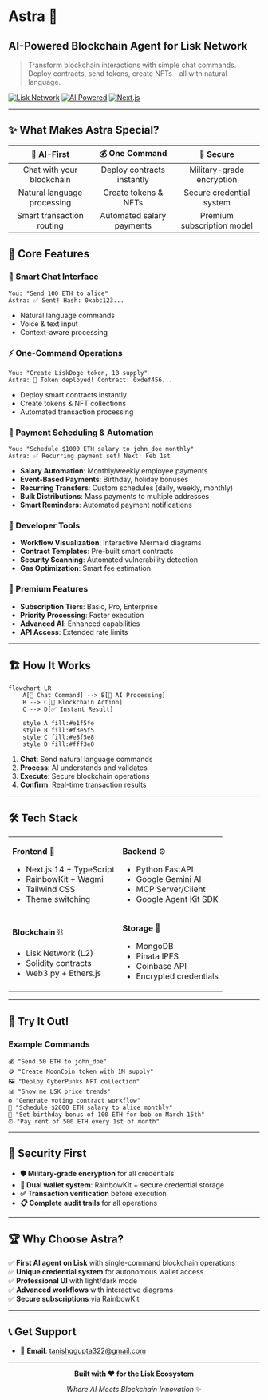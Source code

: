 # Astra 🚀
## AI-Powered Blockchain Agent for Lisk Network

> Transform blockchain interactions with simple chat commands. Deploy contracts, send tokens, create NFTs - all with natural language.

[![Lisk Network](https://img.shields.io/badge/Lisk-Network-blue)](https://lisk.com)
[![AI Powered](https://img.shields.io/badge/AI-Gemini-green)](https://ai.google.dev)
[![Next.js](https://img.shields.io/badge/Next.js-14-black)](https://nextjs.org)

---

## ✨ What Makes Astra Special?

| 🤖 **AI-First** | 💰 **One Command** | 🔐 **Secure** |
|:---:|:---:|:---:|
| Chat with your blockchain | Deploy contracts instantly | Military-grade encryption |
| Natural language processing | Create tokens & NFTs | Secure credential system |
| Smart transaction routing | Automated salary payments | Premium subscription model |

## 🎯 Core Features

### 💬 Smart Chat Interface
```
You: "Send 100 ETH to alice"
Astra: ✅ Sent! Hash: 0xabc123...
```
- Natural language commands
- Voice & text input
- Context-aware processing

### ⚡ One-Command Operations
```
You: "Create LiskDoge token, 1B supply"
Astra: 🚀 Token deployed! Contract: 0xdef456...
```
- Deploy smart contracts instantly
- Create tokens & NFT collections
- Automated transaction processing

### 📅 Payment Scheduling & Automation
```
You: "Schedule $1000 ETH salary to john_doe monthly"
Astra: ✅ Recurring payment set! Next: Feb 1st
```
- **Salary Automation**: Monthly/weekly employee payments
- **Event-Based Payments**: Birthday, holiday bonuses
- **Recurring Transfers**: Custom schedules (daily, weekly, monthly)
- **Bulk Distributions**: Mass payments to multiple addresses
- **Smart Reminders**: Automated payment notifications

### 🔧 Developer Tools
- **Workflow Visualization**: Interactive Mermaid diagrams
- **Contract Templates**: Pre-built smart contracts
- **Security Scanning**: Automated vulnerability detection
- **Gas Optimization**: Smart fee estimation

### 💎 Premium Features
- **Subscription Tiers**: Basic, Pro, Enterprise
- **Priority Processing**: Faster execution
- **Advanced AI**: Enhanced capabilities
- **API Access**: Extended rate limits

---

## 🏗️ How It Works

```mermaid
flowchart LR
    A[💬 Chat Command] --> B[🤖 AI Processing]
    B --> C[🔗 Blockchain Action]
    C --> D[✅ Instant Result]
    
    style A fill:#e1f5fe
    style B fill:#f3e5f5
    style C fill:#e8f5e8
    style D fill:#fff3e0
```

1. **Chat**: Send natural language commands
2. **Process**: AI understands and validates
3. **Execute**: Secure blockchain operations
4. **Confirm**: Real-time transaction results

---

## 🛠️ Tech Stack

<table>
<tr>
<td>

**Frontend** 🎨
- Next.js 14 + TypeScript
- RainbowKit + Wagmi
- Tailwind CSS
- Theme switching

</td>
<td>

**Backend** ⚙️
- Python FastAPI
- Google Gemini AI
- MCP Server/Client
- Google Agent Kit SDK

</td>
</tr>
<tr>
<td>

**Blockchain** ⛓️
- Lisk Network (L2)
- Solidity contracts
- Web3.py + Ethers.js

</td>
<td>

**Storage** 💾
- MongoDB
- Pinata IPFS
- Coinbase API
- Encrypted credentials

</td>
</tr>
</table>

---

## 🚀 Try It Out!

### Example Commands
```
💰 "Send 50 ETH to john_doe"
🪙 "Create MoonCoin token with 1M supply"
🖼️ "Deploy CyberPunks NFT collection"
📊 "Show me LSK price trends"
⚙️ "Generate voting contract workflow"
📅 "Schedule $2000 ETH salary to alice monthly"
🎉 "Set birthday bonus of 100 ETH for bob on March 15th"
⏰ "Pay rent of 500 ETH every 1st of month"
```

---

## 🔐 Security First

- **🛡️ Military-grade encryption** for all credentials
- **🔐 Dual wallet system**: RainbowKit + secure credential storage
- **✅ Transaction verification** before execution
- **📋 Complete audit trails** for all operations

---

## 🏆 Why Choose Astra?

✅ **First AI agent on Lisk** with single-command blockchain operations  
✅ **Unique credential system** for autonomous wallet access  
✅ **Professional UI** with light/dark mode  
✅ **Advanced workflows** with interactive diagrams  
✅ **Secure subscriptions** via RainbowKit  

---

## 📞 Get Support

- 📧 **Email**: tanishqgupta322@gmail.com

---

<div align="center">

**Built with ❤️ for the Lisk Ecosystem**

*Where AI Meets Blockchain Innovation* ✨

</div>